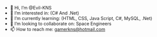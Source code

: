 - 👋 Hi, I’m @Evil-KNS
- 👀 I’m interested in: (C# And .Net)
- 🌱 I’m currently learning: (HTML, CSS, Java Script, C#, MySQL, .Net)
- 💞️ I’m looking to collaborate on: Space Engineers
- 📫 How to reach me: gamerkns@hotmail.com

<!---
Evil-KNS/Evil-KNS is a ✨ special ✨ repository because its `README.md` (this file) appears on your GitHub profile.
You can click the Preview link to take a look at your changes.
--->
